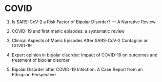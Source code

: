 # COVID

1. Is SARS-CoV-2 a Risk Factor of Bipolar Disorder? — A Narrative Review

2. COVID-19 and first manic episodes: a systematic review

3. Clinical Aspects of Manic Episodes After SARS-CoV-2 Contagion or COVID-19

4. Expert opinion in bipolar disorder: Impact of COVID-19 on outcomes and treatment of bipolar disorder
   
6. Bipolar Disorder after COVID-19 Infection: A Case Report from an Ethiopian Perspective
